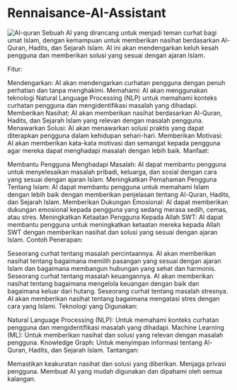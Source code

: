 # Rennaisance-AI-Assistant
![AI-quran](https://github.com/ronnyfahrudin/Rennaisance-AI-Assistant/assets/59369289/e8c6c58c-3ed4-48dc-8a67-e8ee83030f4f)
Sebuah AI yang dirancang untuk menjadi teman curhat bagi umat Islam, dengan kemampuan untuk memberikan nasihat berdasarkan Al-Quran, Hadits, dan Sejarah Islam. AI ini akan mendengarkan keluh kesah pengguna dan memberikan solusi yang sesuai dengan ajaran Islam.

Fitur:

Mendengarkan: AI akan mendengarkan curhatan pengguna dengan penuh perhatian dan tanpa menghakimi.
Memahami: AI akan menggunakan teknologi Natural Language Processing (NLP) untuk memahami konteks curhatan pengguna dan mengidentifikasi masalah yang dihadapi.
Memberikan Nasihat: AI akan memberikan nasihat berdasarkan Al-Quran, Hadits, dan Sejarah Islam yang relevan dengan masalah pengguna.
Menawarkan Solusi: AI akan menawarkan solusi praktis yang dapat diterapkan pengguna dalam kehidupan sehari-hari.
Memberikan Motivasi: AI akan memberikan kata-kata motivasi dan semangat kepada pengguna agar mereka dapat menghadapi masalah dengan lebih baik.
Manfaat:

Membantu Pengguna Menghadapi Masalah: AI dapat membantu pengguna untuk menyelesaikan masalah pribadi, keluarga, dan sosial dengan cara yang sesuai dengan ajaran Islam.
Meningkatkan Pemahaman Pengguna Tentang Islam: AI dapat membantu pengguna untuk memahami Islam dengan lebih baik dengan memberikan penjelasan tentang Al-Quran, Hadits, dan Sejarah Islam.
Memberikan Dukungan Emosional: AI dapat memberikan dukungan emosional kepada pengguna yang sedang merasa sedih, cemas, atau stres.
Meningkatkan Ketaatan Pengguna Kepada Allah SWT: AI dapat membantu pengguna untuk meningkatkan ketaatan mereka kepada Allah SWT dengan memberikan nasihat dan solusi yang sesuai dengan ajaran Islam.
Contoh Penerapan:

Seseorang curhat tentang masalah percintaannya. AI akan memberikan nasihat tentang bagaimana memilih pasangan yang sesuai dengan ajaran Islam dan bagaimana membangun hubungan yang sehat dan harmonis.
Seseorang curhat tentang masalah keuangannya. AI akan memberikan nasihat tentang bagaimana mengelola keuangan dengan baik dan bagaimana keluar dari hutang.
Seseorang curhat tentang masalah stresnya. AI akan memberikan nasihat tentang bagaimana mengatasi stres dengan cara yang Islami.
Teknologi yang Digunakan:

Natural Language Processing (NLP): Untuk memahami konteks curhatan pengguna dan mengidentifikasi masalah yang dihadapi.
Machine Learning (ML): Untuk memberikan nasihat dan solusi yang relevan dengan masalah pengguna.
Knowledge Graph: Untuk menyimpan informasi tentang Al-Quran, Hadits, dan Sejarah Islam.
Tantangan:

Memastikan keakuratan nasihat dan solusi yang diberikan.
Menjaga privasi pengguna.
Membuat AI yang mudah digunakan dan dipahami oleh semua kalangan.
